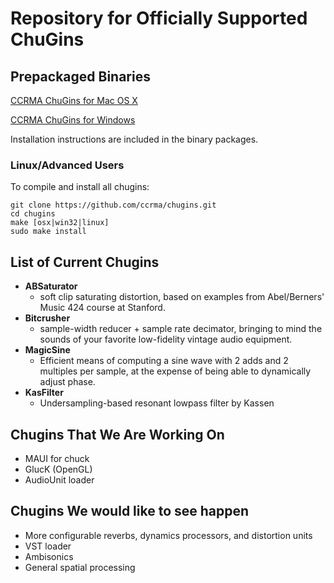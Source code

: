 Repository for Officially Supported ChuGins
==

Prepackaged Binaries
--
[CCRMA ChuGins for Mac OS X](https://github.com/downloads/ccrma/chugins/chugins-mac-2012-10-16.tgz)

[CCRMA ChuGins for Windows](https://github.com/downloads/ccrma/chugins/chugins-windows-2012-10-16.zip)

Installation instructions are included in the binary packages. 

### Linux/Advanced Users
To compile and install all chugins:

    git clone https://github.com/ccrma/chugins.git
    cd chugins
    make [osx|win32|linux]
    sudo make install

List of Current Chugins
--

- **ABSaturator**
  - soft clip saturating distortion, based on examples from Abel/Berners' Music 424 course at Stanford.
- **Bitcrusher**
  - sample-width reducer + sample rate decimator, bringing to mind the sounds of your favorite low-fidelity vintage audio equipment.
- **MagicSine**
  - Efficient means of computing a sine wave with 2 adds and 2 multiples per sample, at the expense of being able to dynamically adjust phase.
- **KasFilter**
  - Undersampling-based resonant lowpass filter by Kassen

Chugins That We Are Working On
--
- MAUI for chuck
- GlucK (OpenGL)
- AudioUnit loader

Chugins We would like to see happen
--
- More configurable reverbs, dynamics processors, and distortion units
- VST loader
- Ambisonics
- General spatial processing
